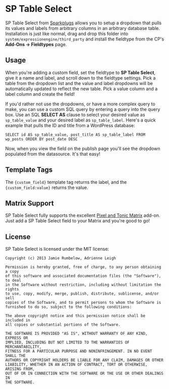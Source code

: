 SP Table Select
===============

SP Table Select from [Sparkplugs](http://getsparkplugs.com) allows you to setup a dropdown that pulls its values and labels from arbitrary columns in an arbitrary database table. Installation is just like normal, drag and drop this folder into `system/expressionengine/third_party` and install the fieldtype from the CP's **Add-Ons -> Fieldtypes** page.

Usage
-----

When you're adding a custom field, set the fieldtype to **SP Table Select**, give it a name and label, and scroll down to the fieldtype settings. Pick a table from the dropdown list and the value and label dropdowns will be automatically updated to reflect the new table. Pick a value column and a label column and create the field!

If you'd rather not use the dropdowns, or have a more complex query to make, you can use a custom SQL query by entering a query into the query box. Use an SQL **SELECT AS** clause to select your desired value as `sp_table_value` and your desired label as `sp_table_label`. Here's a quick example that pulls the ID and title from a WordPress database:

	SELECT id AS sp_table_value, post_title AS sp_table_label FROM wp_posts ORDER BY post_date DESC

Now, when you view the field on the publish page you'll see the dropdown populated from the datasource. It's that easy!

Template Tags
-------------

The `{custom_field}` template tag returns the label, and the `{custom_field:value}` returns the value.

Matrix Support
-------------

SP Table Select fully supports the excellent [Pixel and Tonic Matrix](http://pixelandtonic.com/matrix/) add-on. Just add a SP Table Select field to your Matrix and you're good to go!

License
-------

SP Table Select is licensed under the MIT license:

```
Copyright (c) 2013 Jamie Rumbelow, Adrienne Leigh

Permission is hereby granted, free of charge, to any person obtaining a copy
of this software and associated documentation files (the "Software"), to deal
in the Software without restriction, including without limitation the rights
to use, copy, modify, merge, publish, distribute, sublicense, and/or sell
copies of the Software, and to permit persons to whom the Software is
furnished to do so, subject to the following conditions:

The above copyright notice and this permission notice shall be included in
all copies or substantial portions of the Software.

THE SOFTWARE IS PROVIDED "AS IS", WITHOUT WARRANTY OF ANY KIND, EXPRESS OR
IMPLIED, INCLUDING BUT NOT LIMITED TO THE WARRANTIES OF MERCHANTABILITY,
FITNESS FOR A PARTICULAR PURPOSE AND NONINFRINGEMENT. IN NO EVENT SHALL THE
AUTHORS OR COPYRIGHT HOLDERS BE LIABLE FOR ANY CLAIM, DAMAGES OR OTHER
LIABILITY, WHETHER IN AN ACTION OF CONTRACT, TORT OR OTHERWISE, ARISING FROM,
OUT OF OR IN CONNECTION WITH THE SOFTWARE OR THE USE OR OTHER DEALINGS IN
THE SOFTWARE.
```
